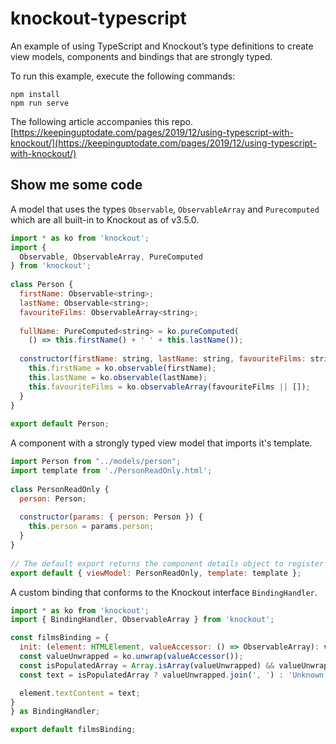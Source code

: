# knockout-typescript
An example of using TypeScript and Knockout’s type definitions to create view models, components and bindings that are strongly typed.

To run this example, execute the following commands:

```
npm install
npm run serve
```

The following article accompanies this repo.  
[https://keepinguptodate.com/pages/2019/12/using-typescript-with-knockout/](https://keepinguptodate.com/pages/2019/12/using-typescript-with-knockout/)

## Show me some code
A model that uses the types `Observable`, `ObservableArray` and `Purecomputed` which are all built-in to Knockout as of v3.5.0.
```javascript
import * as ko from 'knockout';  
import {
  Observable, ObservableArray, PureComputed
} from 'knockout';  
  
class Person {  
  firstName: Observable<string>;  
  lastName: Observable<string>;  
  favouriteFilms: ObservableArray<string>;  
  
  fullName: PureComputed<string> = ko.pureComputed(
    () => this.firstName() + ' ' + this.lastName());  
  
  constructor(firstName: string, lastName: string, favouriteFilms: string[] | null) {  
    this.firstName = ko.observable(firstName);  
    this.lastName = ko.observable(lastName);  
    this.favouriteFilms = ko.observableArray(favouriteFilms || []);  
  }  
}  
  
export default Person;
```

A component with a strongly typed view model that imports it's template.
```javascript
import Person from "../models/person";  
import template from './PersonReadOnly.html';  
  
class PersonReadOnly {  
  person: Person;  
  
  constructor(params: { person: Person }) {  
    this.person = params.person;  
  }  
}  
  
// The default export returns the component details object to register with KO  
export default { viewModel: PersonReadOnly, template: template };
```

A custom binding that conforms to the Knockout interface `BindingHandler`.
```javascript
import * as ko from 'knockout';
import { BindingHandler, ObservableArray } from 'knockout';

const filmsBinding = {
  init: (element: HTMLElement, valueAccessor: () => ObservableArray): void => {
  const valueUnwrapped = ko.unwrap(valueAccessor());
  const isPopulatedArray = Array.isArray(valueUnwrapped) && valueUnwrapped.length > 0;
  const text = isPopulatedArray ? valueUnwrapped.join(', ') : 'Unknown';

  element.textContent = text;
}
} as BindingHandler;

export default filmsBinding;
```
